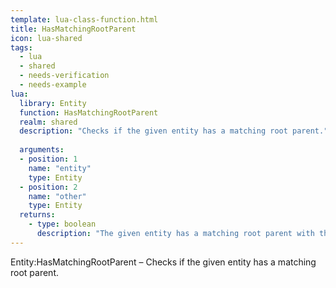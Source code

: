 ```yaml
---
template: lua-class-function.html
title: HasMatchingRootParent
icon: lua-shared
tags:
  - lua
  - shared
  - needs-verification
  - needs-example
lua:
  library: Entity
  function: HasMatchingRootParent
  realm: shared
  description: "Checks if the given entity has a matching root parent."
  
  arguments:
  - position: 1
    name: "entity"
    type: Entity
  - position: 2
    name: "other"
    type: Entity
  returns:
    - type: boolean
      description: "The given entity has a matching root parent with this entity."
---
```


<div class="lua__search__keywords">
Entity:HasMatchingRootParent &#x2013; Checks if the given entity has a matching root parent.
</div>
